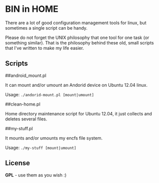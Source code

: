 BIN in HOME
===========

There are a lot of good configuration management tools for linux, but sometimes a single script can be handy.

Please do not forget the UNIX philosophy that one tool for one task (or something similar).
That is the philosophy behind these old, small scripts that I've written to make my life easier.

Scripts
-------

##android_mount.pl

It can mount and/or umount an Andorid device on Ubuntu 12.04 linux.

Usage: `./andorid-mount.pl [mount|umount]`

##clean-home.pl

Home directory maintenance script for Ubuntu 12.04, it just collects and deletes several files.

##my-stuff.pl

It mounts and/or umounts my encfs file system.

Usage: `./my-stuff [mount|umount]`

License
-------

**GPL** - use them as you wish :)
